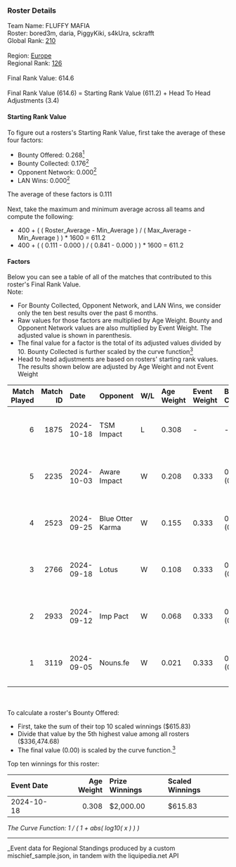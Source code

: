 ### Roster Details<br />
Team Name: FLUFFY MAFIA<br />
Roster: bored3m, daria, PiggyKiki, s4kUra, sckrafft<br />
Global Rank: [210](../../standings_global_2025_03_01.md)<br />
<br />
Region: [Europe]( ../../standings_europe_2025_03_01.md)<br />
Regional Rank: [126]( ../../standings_europe_2025_03_01.md)<br />
<br />
Final Rank Value:  614.6<br />
<br />
Final Rank Value (614.6) = Starting Rank Value (611.2) + Head To Head Adjustments (3.4)<br />

#### Starting Rank Value<br />
To figure out a rosters's Starting Rank Value, first take the average of these four factors:<br />
- Bounty Offered: 0.268[<sup>1</sup>](#table2)
- Bounty Collected: 0.176[<sup>2</sup>](#table1)
- Opponent Network: 0.000[<sup>2</sup>](#table1)
- LAN Wins: 0.000[<sup>2</sup>](#table1)

The average of these factors is 0.111<br />
<br />
Next, take the maximum and minimum average across all teams and compute the following:<br />
- 400 + ( ( Roster_Average - Min_Average ) / ( Max_Average - Min_Average ) ) * 1600 = 611.2
- 400 + ( ( 0.111 - 0.000 ) / ( 0.841 - 0.000 ) ) * 1600 = 611.2


#### Factors<br />
Below you can see a table of all of the matches that contributed to this roster's Final Rank Value.<br />
Note:<br />

- For Bounty Collected, Opponent Network, and LAN Wins, we consider only the ten best results over the past 6 months.
- Raw values for those factors are multiplied by Age Weight. Bounty and Opponent Network values are also multiplied by Event Weight. The adjusted value is shown in parenthesis.
- The final value for a factor is the total of its adjusted values divided by 10. Bounty Collected is further scaled by the curve function[<sup>3</sup>](#curveFunction)
- Head to head adjustments are based on rosters' starting rank values. The results shown below are adjusted by Age Weight and not Event Weight
<span id="table1"></span><br />


| Match Played | Match ID | Date       | Opponent         | W/L | Age Weight | Event Weight | Bounty Collected | Opponent Network | LAN Wins  | H2H Adj. | Roster                                      |
| -: | -: | :- | :- | :- | :- | :- | :- | :- | :- | -: | :- |
|            6 |     1875 | 2024-10-18 | TSM Impact       | L   | 0.308      | -            | -                | -                | -         |    -5.03 | bored3m, daria, PiggyKiki, s4kUra, sckrafft |
|            5 |     2235 | 2024-10-03 | Aware Impact     | W   | 0.208      | 0.333        | 0.001 (0.000)    | 0.010 (0.001)    | 0 (0.000) |     3.08 | bored3m, daria, PiggyKiki, s4kUra, sckrafft |
|            4 |     2523 | 2024-09-25 | Blue Otter Karma | W   | 0.155      | 0.333        | 0.001 (0.000)    | 0.008 (0.000)    | 0 (0.000) |     2.31 | bored3m, daria, PiggyKiki, s4kUra, sckrafft |
|            3 |     2766 | 2024-09-18 | Lotus            | W   | 0.108      | 0.333        | 0.001 (0.000)    | 0.004 (0.000)    | 0 (0.000) |     1.60 | bored3m, daria, PiggyKiki, s4kUra, sckrafft |
|            2 |     2933 | 2024-09-12 | Imp Pact         | W   | 0.068      | 0.333        | 0.002 (0.000)    | 0.041 (0.001)    | 0 (0.000) |     1.07 | bored3m, daria, PiggyKiki, s4kUra, sckrafft |
|            1 |     3119 | 2024-09-05 | Nouns.fe         | W   | 0.021      | 0.333        | 0.001 (0.000)    | 0.091 (0.001)    | 0 (0.000) |     0.33 | bored3m, mira, PiggyKiki, s4kUra, sckrafft  |

<br />
<span id="table2"></span><br />
To calculate a roster's Bounty Offered:<br />

- First, take the sum of their top 10 scaled winnings ($615.83)
- Divide that value by the 5th highest value among all rosters ($336,474.68)
- The final value (0.00) is scaled by the curve function.[<sup>3</sup>](#curveFunction)

Top ten winnings for this roster:<br />

| Event Date | Age Weight | Prize Winnings | Scaled Winnings |
| :- | -: | :- | :- |
| 2024-10-18 |      0.308 | $2,000.00      | $615.83         |


<span id="curveFunction"></span>_The Curve Function: 1 / ( 1 + abs( log10( x ) ) )_<br />

---
_Event data for Regional Standings produced by a custom mischief_sample.json, in tandem with the liquipedia.net API<br />
